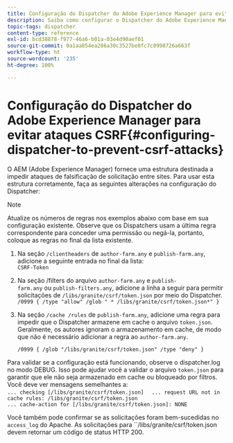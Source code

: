 ```yaml
---
title: Configuração do Dispatcher do Adobe Experience Manager para evitar ataques CSRF
description: Saiba como configurar o Dispatcher do Adobe Experience Manager para impedir ataques de falsificação de solicitação entre sites.
topic-tags: dispatcher
content-type: reference
exl-id: bcd38878-f977-46a6-b01a-03e4d90aef01
source-git-commit: 0a1aa854ea286a30c3527be8fc7c0998726a663f
workflow-type: ht
source-wordcount: '235'
ht-degree: 100%

---
```


# Configuração do Dispatcher do Adobe Experience Manager para evitar ataques CSRF{#configuring-dispatcher-to-prevent-csrf-attacks}

O AEM (Adobe Experience Manager) fornece uma estrutura destinada a impedir ataques de falsificação de solicitação entre sites. Para usar esta estrutura corretamente, faça as seguintes alterações na configuração do Dispatcher:

>[!NOTE]
>
>Atualize os números de regras nos exemplos abaixo com base em sua configuração existente. Observe que os Dispatchers usam a última regra correspondente para conceder uma permissão ou negá-la, portanto, coloque as regras no final da lista existente.

1. Na seção `/clientheaders` de `author-farm.any` e `publish-farm.any`, adicione a seguinte entrada no final da lista:\
   `CSRF-Token`
1. Na seção /filters do arquivo `author-farm.any` e `publish-farm.any` ou `publish-filters.any`, adicione a linha a seguir para permitir solicitações de `/libs/granite/csrf/token.json` por meio do Dispatcher.\
   `/0999 { /type "allow" /glob " * /libs/granite/csrf/token.json*" }`

1. Na seção `/cache /rules` de `publish-farm.any`, adicione uma regra para impedir que o Dispatcher armazene em cache o arquivo `token.json`. Geralmente, os autores ignoram o armazenamento em cache, de modo que não é necessário adicionar a regra ao `author-farm.any`.

   `/0999 { /glob "/libs/granite/csrf/token.json" /type "deny" }`

Para validar se a configuração está funcionando, observe o dispatcher.log no modo DEBUG. Isso pode ajudar você a validar o arquivo `token.json` para garantir que ele não seja armazenado em cache ou bloqueado por filtros. Você deve ver mensagens semelhantes a:\
`... checking [/libs/granite/csrf/token.json]  `
`... request URL not in cache rules: /libs/granite/csrf/token.json`\
`... cache-action for [/libs/granite/csrf/token.json]: NONE`

Você também pode confirmar se as solicitações foram bem-sucedidas no `access_log` do Apache. As solicitações para ``/libs/granite/csrf/token.json devem retornar um código de status HTTP 200.
